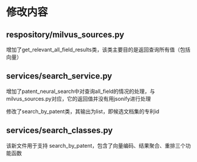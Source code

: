 # 修改内容

## respository/milvus_sources.py

增加了get_relevant_all_field_results类，该类主要目的是返回查询所有值（包括向量）

## services/search_service.py

增加了patent_neural_search中对查询all_field的情况的处理，与milvus_sources.py对应，它的返回值并没有用jsonify进行处理

修改了search_by_patent类，其输出为list，即候选文档集的专利id

## services/search_classes.py

该新文件用于支持 search_by_patent，包含了向量编码、结果聚合、重排三个功能函数


